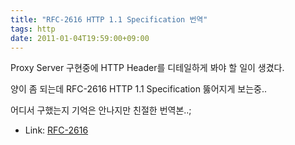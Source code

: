 ```yaml
---
title: "RFC-2616 HTTP 1.1 Specification 번역"
tags: http
date: 2011-01-04T19:59:00+09:00
---
```


Proxy Server 구현중에 HTTP Header를 디테일하게 봐야 할 일이 생겼다.

양이 좀 되는데 RFC-2616 HTTP 1.1 Specification 뚫어지게 보는중..

 
어디서 구했는지 기억은 안나지만 친절한 번역본..;


- Link: [RFC-2616](../assets/attach/RFC-2616_HTTP1.1_Kor.doc)
